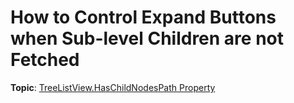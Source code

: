 # How to Control Expand Buttons when Sub-level Children are not Fetched

**Topic**: [TreeListView.HasChildNodesPath Property](https://docs.devexpress.com/WPF/DevExpress.Xpf.Grid.TreeListView.HasChildNodesPath?v=19.1)

